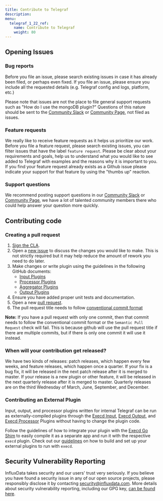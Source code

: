 ```yaml
---
title: Contribute to Telegraf
description:
menu:
  telegraf_1_22_ref:
    name: Contribute to Telegraf
    weight: 80
---
```


## Opening Issues

### Bug reports

Before you file an issue, please search existing issues in case it has already been filed, or perhaps even fixed. If you file an issue, please ensure you include all the requested details (e.g. Telegraf config and logs, platform, etc.)

Please note that issues are not the place to file general support requests such as "How do I use the mongoDB plugin?" Questions of this nature should be sent to the [Community Slack](https://influxdata.com/slack) or [Community Page](https://community.influxdata.com/), not filed as issues.

### Feature requests

We really like to receive feature requests as it helps us prioritize our work. Before you file a feature request, please search existing issues, you can filter issues that have the label `feature request`. Please be clear about your requirements and goals, help us to understand what you would like to see added to Telegraf with examples and the reasons why it is important to you. If you find your feature request already exists as a Github issue please indicate your support for that feature by using the "thumbs up" reaction.

### Support questions

We recommend posting support questions in our [Community Slack](https://influxdata.com/slack) or [Community Page](https://community.influxdata.com/), we have a lot of talented community members there who could help answer your question more quickly.

## Contributing code

### Creating a pull request

1. [Sign the CLA](https://www.influxdata.com/legal/cla/).
2. Open a [new issue](https://github.com/influxdata/telegraf/issues/new/choose) to discuss the changes you would like to make.  This is
   not strictly required but it may help reduce the amount of rework you need
   to do later.
3. Make changes or write plugin using the guidelines in the following GitHub documents:
   - [Input Plugins](https://github.com/influxdata/telegraf/blob/master/docs/INPUTS.md)
   - [Processor Plugins](https://github.com/influxdata/telegraf/blob/master/docs/PROCESSORS.md)
   - [Aggregator Plugins](https://github.com/influxdata/telegraf/blob/master/docs/AGGREGATORS.md)
   - [Output Plugins](https://github.com/influxdata/telegraf/blob/master/docs/OUTPUTS.md)
4. Ensure you have added proper unit tests and documentation.
5. Open a new [pull request](https://github.com/influxdata/telegraf/compare).
6. The pull request title needs to follow [conventional commit format](https://www.conventionalcommits.org/en/v1.0.0/#summary)

**Note:** If you have a pull request with only one commit, then that commit needs to follow the conventional commit format or the `Semantic Pull Request` check will fail. This is because github will use the pull request title if there are multiple commits, but if there is only one commit it will use it instead.

### When will your contribution get released?

We have two kinds of releases: patch releases, which happen every few weeks, and feature releases, which happen once a quarter. If your fix is a bug fix, it will be released in the next patch release after it is merged to master. If your release is a new plugin or other feature, it will be released in the next quarterly release after it is merged to master. Quarterly releases are on the third Wednesday of March, June, September, and December.

### Contributing an External Plugin

Input, output, and processor plugins written for internal Telegraf can be run as externally-compiled plugins through the [Execd Input](https://github.com/influxdata/telegraf/tree/master/plugins/inputs/execd), [Execd Output](https://github.com/influxdata/telegraf/tree/master/plugins/outputs/execd), and [Execd Processor](https://github.com/influxdata/telegraf/tree/master/plugins/processors/execd) Plugins without having to change the plugin code.

Follow the guidelines of how to integrate your plugin with the [Execd Go Shim](https://docs.influxdata.com/telegraf/latest/configure_plugins/external_plugins/shim/) to easily compile it as a separate app and run it with the respective `execd` plugin.
Check out our [guidelines](https://docs.influxdata.com/telegraf/latest/configure_plugins/external_plugins/write_external_plugin/) on how to build and set up your external plugins to run with `execd`.

## Security Vulnerability Reporting

InfluxData takes security and our users' trust very seriously. If you believe you have found a security issue in any of our
open source projects, please responsibly disclose it by contacting security@influxdata.com. More details about
security vulnerability reporting,
including our GPG key, [can be found here](https://www.influxdata.com/how-to-report-security-vulnerabilities/).
